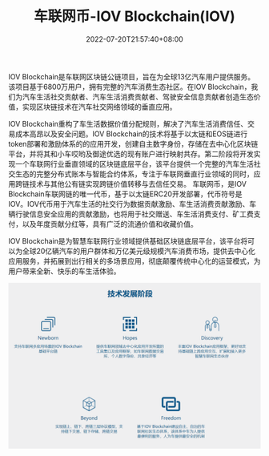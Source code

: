 ﻿---
weight: 
title: "车联网币-IOV Blockchain(IOV)"
description: "IOV Blockchain是车联网区块链公链，旨在为全球13亿汽车用户提供服务"
date: 2022-07-20T21:57:40+08:00
lastmod: 2022-07-20T16:45:40+08:00
draft: false
authors: ["MineW"]
featuredImage: "chelianwangbi-iov-blockchainiov.webp"
link: "http://blockchain.iovscan.com/iov/en/"
tags: ["数字代币","车联网币-IOV Blockchain(IOV)"]
categories: ["navigation"]
navigation: ["数字代币"]
lightgallery: true
toc: true
pinned: false
recommend: false
recommend1: false
---
IOV Blockchain是车联网区块链公链项目，旨在为全球13亿汽车用户提供服务。该项目基于6800万用户，拥有完整的汽车消费生态社区。在IOV Blockchain，我们为汽车生活社交贡献者、汽车生活消费贡献者、驾驶安全信息贡献者创造生态价值，实现区块链技术在汽车社交网络领域的垂直应用。

IOV Blockchain重构了车生活数据价值分配规则，解决了汽车生活消费信任、交易成本高昂以及安全问题。IOV Blockchain的技术将基于以太链和EOS链进行token部署和激励体系的的应用开发，创建自主数字身份，存储在去中心化区块链平台，并将其和小车哎哟及御途优选的现有账户进行映射共存。第二阶段将开发实现一个车联网行业垂直领域的区块链底层平台，该平台提供一个完整的汽车生活社交生态的完整分布式账本与智能合约体系，专注于车联网垂直行业领域的同时，应用跨链技术与其他公有链实现跨链价值转移与去信任交易。
车联网币，是IOV Blockchain车联网链的唯一代币，基于以太链ERC20开发部署，代币符号是IOV。IOV代币用于汽车生活的社交行为数据贡献激励、车生活消费贡献激励、车辆行驶信息安全应用的贡献激励，也将用于社交赠送、车生活消费支付、矿工费支付，以及年度贡献分红等，具有广泛的流通价值和收藏价值。

IOV Blockchain是为智慧车联网行业领域提供基础区块链底层平台，该平台将可以为全球20亿辆汽车的用户群体和万亿美元级规模汽车消费市场，提供去中心化应用服务，并拓展到出行相关的多场景应用，彻底颠覆传统中心化的运营模式，为用户带来全新、快乐的车生活体验。

![image-20220720161856890](image-20220720161856890.png)